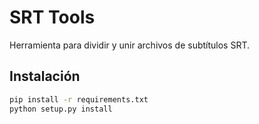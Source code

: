 # SRT Tools

Herramienta para dividir y unir archivos de subtítulos SRT.

## Instalación

```bash
pip install -r requirements.txt
python setup.py install
```

